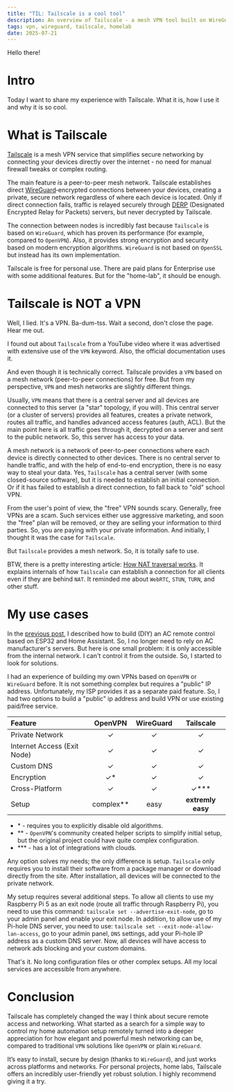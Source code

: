 ```yaml
---
title: "TIL: Tailscale is a cool tool"
description: An overview of Tailscale - a mesh VPN tool built on WireGuard. How it differs from traditional VPNs, and how I use it to securely access my home setup from anywhere.
tags: vpn, wireguard, tailscale, homelab
date: 2025-07-21
---
```


Hello there!

# Intro

Today I want to share my experience with Tailscale. What it is, how I use it and why it is so cool.

# What is Tailscale

[Tailscale](https://tailscale.com/) is a mesh VPN service that simplifies secure networking by connecting your devices directly over the internet - no need for manual firewall tweaks or complex routing.

The main feature is a peer-to-peer mesh network. Tailscale establishes direct [WireGuard](https://www.wireguard.com/)‑encrypted connections between your devices, creating a private, secure network regardless of where each device is located. Only if direct connection fails, traffic is relayed securely through [DERP](https://tailscale.com/kb/1232/derp-servers) (Designated Encrypted Relay for Packets) servers, but never decrypted by Tailscale.

The connection between nodes is incredibly fast because `Tailscale` is based on `WireGuard`, which has proven its performance (for example, compared to `OpenVPN`). Also, it provides strong encryption and security based on modern encryption algorithms. `WireGuard` is not based on `OpenSSL` but instead has its own implementation.

Tailscale is free for personal use. There are paid plans for Enterprise use with some additional features. But for the "home-lab", it should be enough.

# Tailscale is NOT a VPN

Well, I lied. It's a VPN. Ba-dum-tss. Wait a second, don't close the page. Hear me out.

I found out about `Tailscale` from a YouTube video where it was advertised with extensive use of the `VPN` keyword. Also, the official documentation uses it.

And even though it is technically correct. Tailscale provides a `VPN` based on a mesh network (peer-to-peer connections) for free. But from my perspective, `VPN` and mesh networks are slightly different things.

Usually, `VPN` means that there is a central server and all devices are connected to this server (a "star" topology, if you will). This central server (or a cluster of servers) provides all features, creates a private network, routes all traffic, and handles advanced access features (auth, ACL). But the main point here is all traffic goes through it, decrypted on a server and sent to the public network. So, this server has access to your data.

A mesh network is a network of peer-to-peer connections where each device is directly connected to other devices. There is no central server to handle traffic, and with the help of end-to-end encryption, there is no easy way to steal your data. Yes, `Tailscale` has a central server (with some closed-source software), but it is needed to establish an initial connection. Or if it has failed to establish a direct connection, to fall back to "old" school VPN.

From the user's point of view, the "free" VPN sounds scary. Generally, free VPNs are a scam. Such services either use aggressive marketing, and soon the "free" plan will be removed, or they are selling your information to third parties. So, you are paying with your private information. And initially, I thought it was the case for `Tailscale`.

But `Tailscale` provides a mesh network. So, it is totally safe to use.

BTW, there is a pretty interesting article: [How NAT traversal works](https://tailscale.com/blog/how-nat-traversal-works). It explains internals of how `Tailscale` can establish a connection for all clients even if they are behind `NAT`. It reminded me about `WebRTC`, `STUN`, `TURN`, and other stuff. 

# My use cases

In the [previous post](https://exploding-kitten.com/2025/05-diy-ir-remote), I described how to build (DIY) an AC remote control based on ESP32 and Home Assistant. So, I no longer need to rely on AC manufacturer's servers. But here is one small problem: it is only accessible from the internal network. I can't control it from the outside. So, I started to look for solutions.

I had an experience of building my own VPNs based on `OpenVPN` or `WireGuard` before. It is not something complex but requires a "public" IP address. Unfortunately, my ISP provides it as a separate paid feature. So, I had two options to build a "public" ip address and build VPN or use existing paid/free service.

| Feature                     |  OpenVPN  | WireGuard |     Tailscale     |
| :-------------------------- | :-------: | :-------: | :---------------: |
| Private Network             |     ✓     |     ✓     |         ✓         |
| Internet Access (Exit Node) |     ✓     |     ✓     |         ✓         |
| Custom DNS                  |     ✓     |     ✓     |         ✓         |
| Encryption                  |    ✓*     |     ✓     |         ✓         |
| Cross-Platform              |     ✓     |     ✓     |       ✓***        |
| Setup                       | complex** |   easy    | **extremly easy** |

- \* \- requires you to explicitly disable old algorithms.
- \*\* \- `OpenVPN`'s community created helper scripts to simplify initial setup, but the original project could have quite complex configuration.
- \*\*\* \- has a lot of integrations with clouds.

Any option solves my needs; the only difference is setup. `Tailscale` only requires you to install their software from a package manager or download directly from the site. After installation, all devices will be connected to the private network.

My setup requires several additional steps. To allow all clients to use my Raspberry Pi 5 as an exit node (route all traffic through Raspberry Pi), you need to use this command: `tailscale set --advertise-exit-node`, go to your admin panel and enable your exit node. In addition, to allow use of my Pi-hole DNS server, you need to use: `tailscale set --exit-node-allow-lan-access`, go to your admin panel, `DNS` settings, add your Pi-hole IP address as a custom DNS server. Now, all devices will have access to network ads blocking and your custom domains.

That's it. No long configuration files or other complex setups. All my local services are accessible from anywhere.

# Conclusion

Tailscale has completely changed the way I think about secure remote access and networking. What started as a search for a simple way to control my home automation setup remotely turned into a deeper appreciation for how elegant and powerful mesh networking can be, compared to traditional `VPN` solutions like `OpenVPN` or plain `WireGuard`.

It’s easy to install, secure by design (thanks to `WireGuard`), and just works across platforms and networks. For personal projects, home labs, Tailscale offers an incredibly user-friendly yet robust solution. I highly recommend giving it a try.